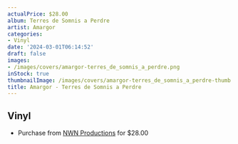 ```yaml
---
actualPrice: $28.00
album: Terres de Somnis a Perdre
artist: Amargor
categories:
- Vinyl
date: '2024-03-01T06:14:52'
draft: false
images:
- /images/covers/amargor-terres_de_somnis_a_perdre.png
inStock: true
thumbnailImage: /images/covers/amargor-terres_de_somnis_a_perdre-thumb.png
title: Amargor - Terres de Somnis a Perdre
---
```


## Vinyl
* Purchase from [NWN Productions](http://shop.nwnprod.com/index.php?route=product/product&path=75&product_id=38567&sort=pd.name&order=ASC) for $28.00
